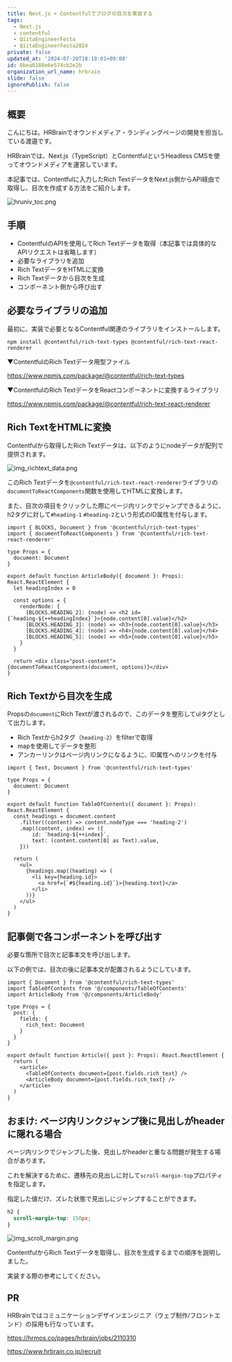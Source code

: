 ```yaml
---
title: Next.js + Contentfulでブログの目次を実装する
tags:
  - Next.js
  - contentful
  - QiitaEngineerFesta
  - QiitaEngineerFesta2024
private: false
updated_at: '2024-07-20T10:10:01+09:00'
id: 6bea0188e6e574cb2e2b
organization_url_name: hrbrain
slide: false
ignorePublish: false
---
```

## 概要

こんにちは。HRBrainでオウンドメディア・ランディングページの開発を担当している渡邉です。

HRBrainでは、Next.js（TypeScript）とContentfulというHeadless CMSを使ってオウンドメディアを運営しています。

本記事では、Contentfulに入力したRich TextデータをNext.js側からAPI経由で取得し、目次を作成する方法をご紹介します。

![hruniv_toc.png](https://qiita-image-store.s3.ap-northeast-1.amazonaws.com/0/681000/e3d14cfd-fb14-c041-89e3-d1db37c5336b.png)


## 手順

- ContentfulのAPIを使用してRich Textデータを取得（本記事では具体的なAPIリクエストは省略します）
- 必要なライブラリを追加
- Rich TextデータをHTMLに変換
- Rich Textデータから目次を生成
- コンポーネント側から呼び出す

## 必要なライブラリの追加

最初に、実装で必要となるContentful関連のライブラリをインストールします。

```
npm install @contentful/rich-text-types @contentful/rich-text-react-renderer
```

▼ContentfulのRich Textデータ用型ファイル

https://www.npmjs.com/package/@contentful/rich-text-types

▼ContentfulのRich TextデータをReactコンポーネントに変換するライブラリ

https://www.npmjs.com/package/@contentful/rich-text-react-renderer

## Rich TextをHTMLに変換

Contentfulから取得したRich Textデータは、以下のようにnodeデータが配列で提供されます。

![img_richtext_data.png](https://qiita-image-store.s3.ap-northeast-1.amazonaws.com/0/681000/c09d335d-adaa-5760-acc7-b2ab0bdedfe2.png)

このRich Textデータを`@contentful/rich-text-react-renderer`ライブラリの`documentToReactComponents`関数を使用してHTMLに変換します。

また、目次の項目をクリックした際にページ内リンクでジャンプできるように、h2タグに対して`#heading-1` `#heading-2`という形式のID属性を付与します。

```tsx:articleBody.tsx
import { BLOCKS, Document } from '@contentful/rich-text-types'
import { documentToReactComponents } from '@contentful/rich-text-react-renderer'

type Props = {
  document: Document
}

export default function ArticleBody({ document }: Props): React.ReactElement {
  let headingIndex = 0

  const options = {
    renderNode: {
      [BLOCKS.HEADING_2]: (node) => <h2 id={`heading-${++headingIndex}`}>{node.content[0].value}</h2>
      [BLOCKS.HEADING_3]: (node) => <h3>{node.content[0].value}</h3>
      [BLOCKS.HEADING_4]: (node) => <h4>{node.content[0].value}</h4>
      [BLOCKS.HEADING_5]: (node) => <h5>{node.content[0].value}</h5>
    }
  }

  return <div class="post-content">{documentToReactComponents(document, options)}</div>
}
```

## Rich Textから目次を生成

Propsの`document`にRich Textが渡されるので、このデータを整形してulタグとして出力します。

- Rich Textからh2タグ（`heading-2`）をfilterで取得
- mapを使用してデータを整形
- アンカーリンクはページ内リンクになるように、ID属性へのリンクを付与

```tsx:tableOfContents.tsx
import { Text, Document } from '@contentful/rich-text-types'

type Props = {
  document: Document
}

export default function TableOfContents({ document }: Props): React.ReactElement {
  const headings = document.content
    .filter((content) => content.nodeType === 'heading-2')
    .map((content, index) => ({
        id: `heading-${++index}`,
        text: (content.content[0] as Text).value,
    }))

  return (
    <ul>
      {headings.map((heading) => (
        <li key={heading.id}>
          <a href={`#${heading.id}`}>{heading.text}</a>
        </li>
      ))}
    </ul>
  )
}
```

## 記事側で各コンポーネントを呼び出す

必要な箇所で目次と記事本文を呼び出します。

以下の例では、目次の後に記事本文が配置されるようにしています。

```tsx:Article.tsx
import { Document } from '@contentful/rich-text-types'
import TableOfContents from '@/components/TableOfContents'
import ArticleBody from '@/components/ArticleBody'

type Props = {
  post: {
    fields: {
      rich_text: Document
    }
  }
}

export default function Article({ post }: Props): React.ReactElement {
  return (
    <article>
      <TableOfContents document={post.fields.rich_text} />
      <ArticleBody document={post.fields.rich_text} />
    </article>
  )
}
```

## おまけ: ページ内リンクジャンプ後に見出しがheaderに隠れる場合

ページ内リンクでジャンプした後、見出しがheaderと重なる問題が発生する場合があります。

これを解決するために、遷移先の見出しに対して`scroll-margin-top`プロパティを指定します。

指定した値だけ、ズレた状態で見出しにジャンプすることができます。

```css
h2 {
  scroll-margin-top: 150px;
}
```

![img_scroll_margin.png](https://qiita-image-store.s3.ap-northeast-1.amazonaws.com/0/681000/818d16d7-bcaa-6e5c-e6de-da311f0b4ff3.png)

ContentfulからRich Textデータを取得し、目次を生成するまでの順序を説明しました。

実装する際の参考にしてください。

## PR

HRBrainではコミュニケーションデザインエンジニア（ウェブ制作/フロントエンド）の採用も行なっています。

https://hrmos.co/pages/hrbrain/jobs/2110310

https://www.hrbrain.co.jp/recruit
